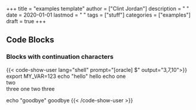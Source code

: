 +++
title = "examples template"
author = ["Clint Jordan"]
description = " "
date = 2020-01-01
lastmod = " "
tags = ["stuff"]
categories = ["examples"]
draft = true
+++

## Code Blocks
### Blocks with continuation characters
{{< code-show-user lang="shell" prompt="[oracle] $" output="3,7,10">}}
export MY_VAR=123
echo "hello"
hello
echo one \
two \
three
one two three

echo "goodbye"
goodbye
{{< /code-show-user >}}
